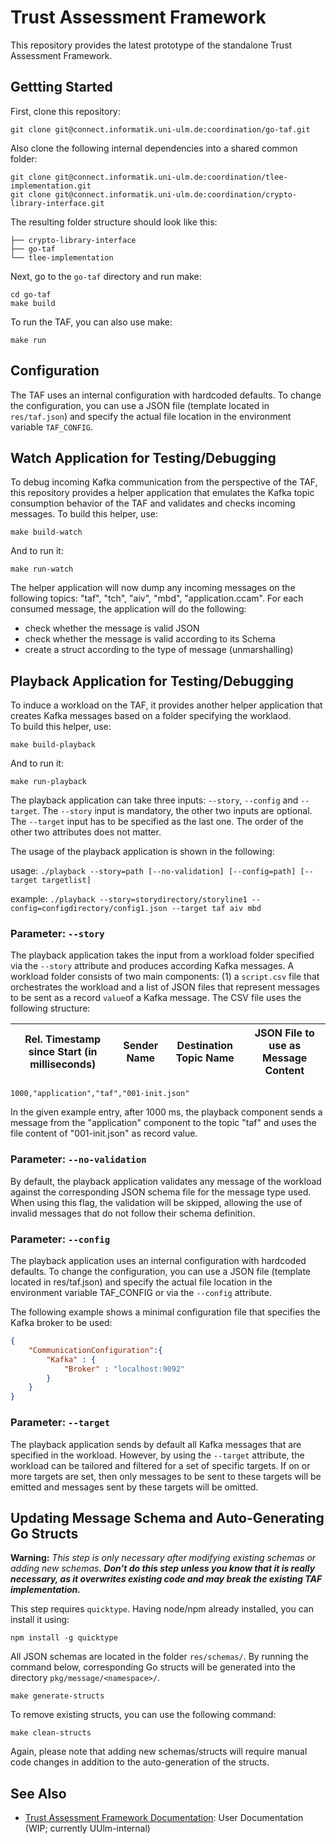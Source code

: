 # Trust Assessment Framework

This repository provides the latest prototype of the standalone Trust Assessment Framework.

## Gettting Started

First, clone this repository:
```shell
git clone git@connect.informatik.uni-ulm.de:coordination/go-taf.git
```

Also clone the following internal dependencies into a shared common folder:
```shell
git clone git@connect.informatik.uni-ulm.de:coordination/tlee-implementation.git
git clone git@connect.informatik.uni-ulm.de:coordination/crypto-library-interface.git
```

The resulting folder structure should look like this:
```
├── crypto-library-interface
├── go-taf
└── tlee-implementation
```

Next, go to the `go-taf` directory and run make:

```shell
cd go-taf
make build
```

To run the TAF, you can also use make: 

```shell
make run
```

## Configuration

The TAF uses an internal configuration with hardcoded defaults. To change the configuration, you can use a JSON file (template located in `res/taf.json`) and specify the actual file location in the environment variable `TAF_CONFIG`.


## Watch Application for Testing/Debugging

To debug incoming Kafka communication from the perspective of the TAF, this repository provides a helper application that emulates the Kafka topic consumption behavior of the TAF and validates and checks incoming messages. To build this helper, use:

```shell
make build-watch
```

And to run it:

```shell
make run-watch
```
The helper application will now dump any incoming messages on the following topics: "taf", "tch", "aiv", "mbd", "application.ccam".
For each consumed message, the application will do the following:

 * check whether the message is valid JSON
 * check whether the message is valid according to its Schema
 * create a struct according to the type of message (unmarshalling)

## Playback Application for Testing/Debugging

To induce a workload on the TAF, it provides another helper application that creates Kafka messages based on a folder specifying the worklaod.  
To build this helper, use:

```shell
make build-playback
```

And to run it:

```shell
make run-playback
```
The playback application can take three inputs: `--story`, `--config` and `--target`. The `--story` input is mandatory, the other two inputs are optional. The `--target` input has to be specified as the last one.
The order of the other two attributes does not matter. 

The usage of the playback application is shown in the following:

usage:   `./playback --story=path [--no-validation] [--config=path] [--target targetlist]`

example: `./playback --story=storydirectory/storyline1 --config=configdirectory/config1.json --target taf aiv mbd`

### Parameter: `--story`
The playback application takes the input from a workload folder specified via the `--story` attribute and produces according Kafka messages. 
A workload folder consists of two main components: (1) a `script.csv` file that orchestrates the workload and a list of JSON files that represent messages to be sent as a record `value`of a Kafka message.
The CSV file uses the following structure:

| Rel. Timestamp since Start (in milliseconds) | Sender Name | Destination Topic Name | JSON File to use as Message Content |
|----------------------------------------------|-------------|------------------------|-------------------------------------|

```csv
1000,"application","taf","001-init.json"
```

In the given example entry, after 1000 ms, the playback component sends a message from the "application" component to the topic "taf" and uses the file content of "001-init.json" as record value. 

### Parameter: `--no-validation`
By default, the playback application validates any message of the workload against the corresponding JSON schema file for the message type used.
When using this flag, the validation will be skipped, allowing the use of invalid messages that do not follow their schema definition. 

### Parameter: `--config`
The playback application uses an internal configuration with hardcoded defaults. To change the configuration, you can use a JSON file (template located in res/taf.json) and specify the actual file location in the environment variable TAF_CONFIG or via the `--config` attribute.

The following example shows a minimal configuration file that specifies the Kafka broker to be used:
```json
{
	"CommunicationConfiguration":{
		"Kafka" : {
			"Broker" : "localhost:9092"
		}
	}
}
```

### Parameter: `--target`
The playback application sends by default all Kafka messages that are specified in the workload. 
However, by using the `--target` attribute, the workload can be tailored and filtered for a set of specific targets.
If on or more targets are set, then only messages to be sent to these targets will be emitted and messages sent by these targets will be omitted. 

## Updating Message Schema and Auto-Generating Go Structs

**Warning:** *This step is only necessary after modifying existing schemas or adding new schemas. **Don't do this step unless you know that it is really necessary, as it overwrites existing code and may break the existing TAF implementation.***

This step requires `quicktype`. Having node/npm already installed, you can install it using:

```shell
npm install -g quicktype
```

All JSON schemas are located in the folder `res/schemas/`.
By running the command below, corresponding Go structs will be generated into the directory `pkg/message/<namespace>/`. 

```shell
make generate-structs 
```

To remove existing structs, you can use the following command:

```shell
make clean-structs 
```

Again, please note that adding new schemas/structs will require manual code changes in addition to the auto-generation of the structs.


## See Also

 * [Trust Assessment Framework Documentation](https://connect.p.lxd-vs.uni-ulm.de/standalone-taf-documentation): User Documentation (WIP; currently UUlm-internal)

